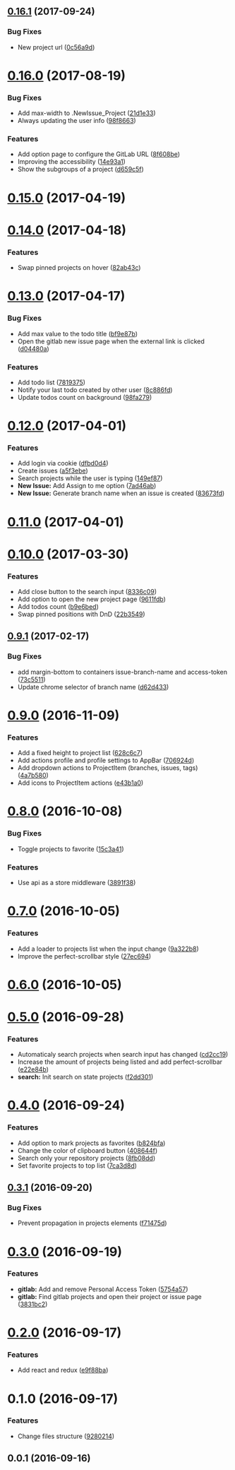 <a name="0.16.1"></a>
## [0.16.1](https://github.com/leonardokl/gitlab-chrome-extension/compare/v0.16.0...v0.16.1) (2017-09-24)


### Bug Fixes

* New project url ([0c56a9d](https://github.com/leonardokl/gitlab-chrome-extension/commit/0c56a9d))



<a name="0.16.0"></a>
# [0.16.0](https://github.com/leonardokl/gitlab-chrome-extension/compare/v0.15.0...v0.16.0) (2017-08-19)


### Bug Fixes

* Add max-width to .NewIssue_Project ([21d1e33](https://github.com/leonardokl/gitlab-chrome-extension/commit/21d1e33))
* Always updating the user info ([98f8663](https://github.com/leonardokl/gitlab-chrome-extension/commit/98f8663))


### Features

* Add option page to configure the GitLab URL ([8f608be](https://github.com/leonardokl/gitlab-chrome-extension/commit/8f608be))
* Improving the accessibility ([14e93a1](https://github.com/leonardokl/gitlab-chrome-extension/commit/14e93a1))
* Show the subgroups of a project ([d659c5f](https://github.com/leonardokl/gitlab-chrome-extension/commit/d659c5f))



<a name="0.15.0"></a>
# [0.15.0](https://github.com/leonardokl/gitlab-chrome-extension/compare/v0.14.0...v0.15.0) (2017-04-19)



<a name="0.14.0"></a>
# [0.14.0](https://github.com/leonardokl/gitlab-chrome-extension/compare/v0.13.0...v0.14.0) (2017-04-18)


### Features

* Swap pinned projects on hover ([82ab43c](https://github.com/leonardokl/gitlab-chrome-extension/commit/82ab43c))



<a name="0.13.0"></a>
# [0.13.0](https://github.com/leonardokl/gitlab-chrome-extension/compare/v0.12.0...v0.13.0) (2017-04-17)


### Bug Fixes

* Add max value to the todo title ([bf9e87b](https://github.com/leonardokl/gitlab-chrome-extension/commit/bf9e87b))
* Open the gitlab new issue page when the external link is clicked ([d04480a](https://github.com/leonardokl/gitlab-chrome-extension/commit/d04480a))


### Features

* Add todo list ([7819375](https://github.com/leonardokl/gitlab-chrome-extension/commit/7819375))
* Notify your last todo created by other user ([8c886fd](https://github.com/leonardokl/gitlab-chrome-extension/commit/8c886fd))
* Update todos count on background ([98fa279](https://github.com/leonardokl/gitlab-chrome-extension/commit/98fa279))



<a name="0.12.0"></a>
# [0.12.0](https://github.com/leonardokl/gitlab-chrome-extension/compare/v0.11.0...v0.12.0) (2017-04-01)


### Features

* Add login via cookie ([dfbd0d4](https://github.com/leonardokl/gitlab-chrome-extension/commit/dfbd0d4))
* Create issues ([a5f3ebe](https://github.com/leonardokl/gitlab-chrome-extension/commit/a5f3ebe))
* Search projects while the user is typing ([149ef87](https://github.com/leonardokl/gitlab-chrome-extension/commit/149ef87))
* **New Issue:** Add Assign to me option ([7ad46ab](https://github.com/leonardokl/gitlab-chrome-extension/commit/7ad46ab))
* **New Issue:** Generate branch name when an issue is created ([83673fd](https://github.com/leonardokl/gitlab-chrome-extension/commit/83673fd))



<a name="0.11.0"></a>
# [0.11.0](https://github.com/leonardokl/gitlab-chrome-extension/compare/v0.10.0...v0.11.0) (2017-04-01)



<a name="0.10.0"></a>
# [0.10.0](https://github.com/leonardokl/gitlab-chrome-extension/compare/v0.9.1...v0.10.0) (2017-03-30)


### Features

* Add close button to the search input ([8336c09](https://github.com/leonardokl/gitlab-chrome-extension/commit/8336c09))
* Add option to open the new project page ([9611fdb](https://github.com/leonardokl/gitlab-chrome-extension/commit/9611fdb))
* Add todos count ([b9e6bed](https://github.com/leonardokl/gitlab-chrome-extension/commit/b9e6bed))
* Swap pinned positions with DnD ([22b3549](https://github.com/leonardokl/gitlab-chrome-extension/commit/22b3549))



<a name="0.9.1"></a>
## [0.9.1](https://github.com/leonardokl/gitlab-chrome-extension/compare/v0.9.0...v0.9.1) (2017-02-17)


### Bug Fixes

* add margin-bottom to containers issue-branch-name and access-token ([73c5511](https://github.com/leonardokl/gitlab-chrome-extension/commit/73c5511))
* Update chrome selector of branch name ([d62d433](https://github.com/leonardokl/gitlab-chrome-extension/commit/d62d433))



<a name="0.9.0"></a>
# [0.9.0](https://github.com/leonardokl/gitlab-chrome-extension/compare/v0.8.0...v0.9.0) (2016-11-09)


### Features

* Add a fixed height to project list ([628c6c7](https://github.com/leonardokl/gitlab-chrome-extension/commit/628c6c7))
* Add actions profile and profile settings to AppBar ([706924d](https://github.com/leonardokl/gitlab-chrome-extension/commit/706924d))
* Add dropdown actions to ProjectItem (branches, issues, tags) ([4a7b580](https://github.com/leonardokl/gitlab-chrome-extension/commit/4a7b580))
* Add icons to ProjectItem actions ([e43b1a0](https://github.com/leonardokl/gitlab-chrome-extension/commit/e43b1a0))



<a name="0.8.0"></a>
# [0.8.0](https://github.com/leonardokl/gitlab-chrome-extension/compare/v0.7.0...v0.8.0) (2016-10-08)


### Bug Fixes

* Toggle projects to favorite ([15c3a41](https://github.com/leonardokl/gitlab-chrome-extension/commit/15c3a41))


### Features

* Use api as a store middleware ([3891f38](https://github.com/leonardokl/gitlab-chrome-extension/commit/3891f38))



<a name="0.7.0"></a>
# [0.7.0](https://github.com/leonardokl/gitlab-chrome-extension/compare/v0.6.0...v0.7.0) (2016-10-05)


### Features

* Add a loader to projects list when the input change ([9a322b8](https://github.com/leonardokl/gitlab-chrome-extension/commit/9a322b8))
* Improve the perfect-scrollbar style ([27ec694](https://github.com/leonardokl/gitlab-chrome-extension/commit/27ec694))



<a name="0.6.0"></a>
# [0.6.0](https://github.com/leonardokl/gitlab-chrome-extension/compare/v0.5.0...v0.6.0) (2016-10-05)



<a name="0.5.0"></a>
# [0.5.0](https://github.com/leonardokl/gitlab-chrome-extension/compare/v0.4.0...v0.5.0) (2016-09-28)


### Features

* Automaticaly search projects when search input has changed ([cd2cc19](https://github.com/leonardokl/gitlab-chrome-extension/commit/cd2cc19))
* Increase the amount of projects being listed and add perfect-scrollbar ([e22e84b](https://github.com/leonardokl/gitlab-chrome-extension/commit/e22e84b))
* **search:** Init search on state projects ([f2dd301](https://github.com/leonardokl/gitlab-chrome-extension/commit/f2dd301))



<a name="0.4.0"></a>
# [0.4.0](https://github.com/leonardokl/gitlab-chrome-extension/compare/v0.3.1...v0.4.0) (2016-09-24)


### Features

* Add option to mark projects as favorites ([b824bfa](https://github.com/leonardokl/gitlab-chrome-extension/commit/b824bfa))
* Change the color of clipboard button ([408644f](https://github.com/leonardokl/gitlab-chrome-extension/commit/408644f))
* Search only your repository projects ([8fb08dd](https://github.com/leonardokl/gitlab-chrome-extension/commit/8fb08dd))
* Set favorite projects to top list ([7ca3d8d](https://github.com/leonardokl/gitlab-chrome-extension/commit/7ca3d8d))



<a name="0.3.1"></a>
## [0.3.1](https://github.com/leonardokl/gitlab-chrome-extension/compare/v0.3.0...v0.3.1) (2016-09-20)


### Bug Fixes

* Prevent propagation in projects elements ([f71475d](https://github.com/leonardokl/gitlab-chrome-extension/commit/f71475d))



<a name="0.3.0"></a>
# [0.3.0](https://github.com/leonardokl/gitlab-chrome-extension/compare/v0.2.0...v0.3.0) (2016-09-19)


### Features

* **gitlab:** Add and remove Personal Access Token ([5754a57](https://github.com/leonardokl/gitlab-chrome-extension/commit/5754a57))
* **gitlab:** Find gitlab projects and open their project or issue page ([3831bc2](https://github.com/leonardokl/gitlab-chrome-extension/commit/3831bc2))



<a name="0.2.0"></a>
# [0.2.0](https://github.com/leonardokl/gitlab-chrome-extension/compare/v0.1.0...v0.2.0) (2016-09-17)


### Features

* Add react and redux ([e9f88ba](https://github.com/leonardokl/gitlab-chrome-extension/commit/e9f88ba))



<a name="0.1.0"></a>
# 0.1.0 (2016-09-17)


### Features

* Change files structure ([9280214](https://github.com/leonardokl/gitlab-chrome-extension/commit/9280214))



<a name="0.0.1"></a>
## 0.0.1 (2016-09-16)



